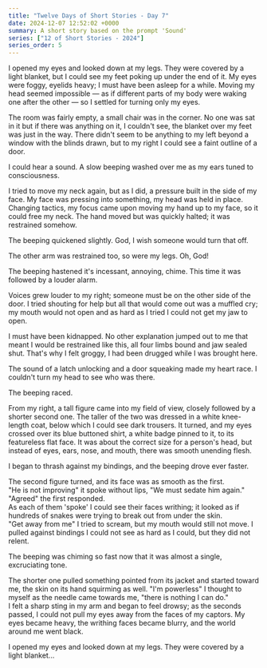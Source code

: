 ```yaml
---
title: "Twelve Days of Short Stories - Day 7"
date: 2024-12-07 12:52:02 +0000
summary: A short story based on the prompt 'Sound'
series: ["12 of Short Stories - 2024"]
series_order: 5
---
```


I opened my eyes and looked down at my legs.
They were covered by a light blanket, but I could see my feet poking up under the end of it.
My eyes were foggy, eyelids heavy; I must have been asleep for a while.
Moving my head seemed impossible &mdash; as if different parts of my body were waking one after the other &mdash; so I settled for turning only my eyes.

The room was fairly empty, a small chair was in the corner.
No one was sat in it but if there was anything on it, I couldn't see, the blanket over my feet was just in the way.
There didn't seem to be anything to my left beyond a window with the blinds drawn, but to my right I could see a faint outline of a door.

I could hear a sound.
A slow beeping washed over me as my ears tuned to consciousness.

I tried to move my neck again, but as I did, a pressure built in the side of my face.
My face was pressing into something, my head was held in place.
Changing tactics, my focus came upon moving my hand up to my face, so it could free my neck.
The hand moved but was quickly halted; it was restrained somehow.

The beeping quickened slightly.
God, I wish someone would turn that off.

The other arm was restrained too, so were my legs.
Oh, God!

The beeping hastened it's incessant, annoying, chime.
This time it was followed by a louder alarm.

Voices grew louder to my right; someone must be on the other side of the door.
I tried shouting for help but all that would come out was a muffled cry; my mouth would not open and as hard as I tried I could not get my jaw to open.

I must have been kidnapped.
No other explanation jumped out to me that meant I would be restrained like this, all four limbs bound and jaw sealed shut.
That's why I felt groggy, I had been drugged while I was brought here.

The sound of a latch unlocking and a door squeaking made my heart race.
I couldn't turn my head to see who was there.

The beeping raced.

From my right, a tall figure came into my field of view, closely followed by a shorter second one.
The taller of the two was dressed in a white knee-length coat, below which I could see dark trousers.
It turned, and my eyes crossed over its blue buttoned shirt, a white badge pinned to it, to its featureless flat face.
It was about the correct size for a person's head, but instead of eyes, ears, nose, and mouth, there was smooth unending flesh.

I began to thrash against my bindings, and the beeping drove ever faster.

The second figure turned, and its face was as smooth as the first.\
"He is not improving" it spoke without lips, "We must sedate him again."\
"Agreed" the first responded.\
As each of them 'spoke' I could see their faces writhing; it looked as if hundreds of snakes were trying to break out from under the skin.\
"Get away from me" I tried to scream, but my mouth would still not move.
I pulled against bindings I could not see as hard as I could, but they did not relent.

The beeping was chiming so fast now that it was almost a single, excruciating tone.

The shorter one pulled something pointed from its jacket and started toward me, the skin on its hand squirming as well.
"I'm powerless" I thought to myself as the needle came towards me, "there is nothing I can do."\
I felt a sharp sting in my arm and began to feel drowsy; as the seconds passed, I could not pull my eyes away from the faces of my captors.
My eyes became heavy, the writhing faces became blurry, and the world around me went black.

I opened my eyes and looked down at my legs.
They were covered by a light blanket...
